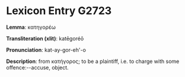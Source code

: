 # Lexicon Entry G2723

**Lemma**: κατηγορέω

**Transliteration (xlit)**: katēgoréō

**Pronunciation**: kat-ay-gor-eh'-o

**Description**:
from κατήγορος; to be a plaintiff, i.e. to charge with some offence:--accuse, object.
